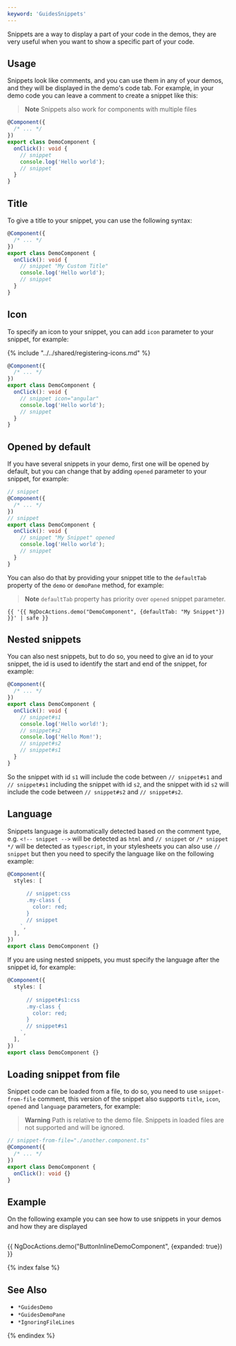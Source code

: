 ```yaml
---
keyword: 'GuidesSnippets'
---
```


Snippets are a way to display a part of your code in the demos, they are very useful
when you want to show a specific part of your code.

## Usage

Snippets look like comments, and you can use them in any of your demos, and they will be
displayed in the demo's code tab. For example, in your demo code you can leave a comment to
create a snippet like this:

> **Note**
> Snippets also work for components with multiple files

```typescript name="demo.component.ts"
@Component({
  /* ... */
})
export class DemoComponent {
  onClick(): void {
    // snippet
    console.log('Hello world');
    // snippet
  }
}
```

## Title

To give a title to your snippet, you can use the following syntax:

```typescript name="demo.component.ts"
@Component({
  /* ... */
})
export class DemoComponent {
  onClick(): void {
    // snippet "My Custom Title"
    console.log('Hello world');
    // snippet
  }
}
```

## Icon

To specify an icon to your snippet, you can add `icon` parameter to your snippet, for example:

{% include "../../shared/registering-icons.md" %}

```typescript name="demo.component.ts"
@Component({
  /* ... */
})
export class DemoComponent {
  onClick(): void {
    // snippet icon="angular"
    console.log('Hello world');
    // snippet
  }
}
```

## Opened by default

If you have several snippets in your demo, first one will be opened by default, but you can
change that by adding `opened` parameter to your snippet, for example:

```typescript name="demo.component.ts"
// snippet
@Component({
  /* ... */
})
// snippet
export class DemoComponent {
  onClick(): void {
    // snippet "My Snippet" opened
    console.log('Hello world');
    // snippet
  }
}
```

You can also do that by providing your snippet title to the `defaultTab` property of the
`demo` or `demoPane` method, for example:

> **Note** `defaultTab` property has priority over `opened` snippet parameter.

```twig name="index.md"
{{ '{{ NgDocActions.demo("DemoComponent", {defaultTab: "My Snippet"}) }}' | safe }}
```

## Nested snippets

You can also nest snippets, but to do so, you need to give an id to your snippet,
the id is used to identify the start and end of the snippet, for example:

```typescript name="demo.component.ts"
@Component({
  /* ... */
})
export class DemoComponent {
  onClick(): void {
    // snippet#s1
    console.log('Hello world!');
    // snippet#s2
    console.log('Hello Mom!');
    // snippet#s2
    // snippet#s1
  }
}
```

So the snippet with id `s1` will include the code between `// snippet#s1` and `// snippet#s1`
including the snippet with id `s2`, and the snippet with id `s2` will include the code between
`// snippet#s2` and `// snippet#s2`.

## Language

Snippets language is automatically detected based on the comment type, e.g. `<!-- snippet -->`
will be detected as `html` and `// snippet` or `/* snippet */` will be detected as `typescript`,
in your stylesheets you can also use `// snippet` but then you need to specify the language
like on the following example:

```typescript name="demo.component.ts"
@Component({
  styles: [
    `
      // snippet:css
      .my-class {
        color: red;
      }
      // snippet
    `,
  ],
})
export class DemoComponent {}
```

If you are using nested snippets, you must specify the language after the snippet id, for example:

```typescript name="demo.component.ts"
@Component({
  styles: [
    `
      // snippet#s1:css
      .my-class {
        color: red;
      }
      // snippet#s1
    `,
  ],
})
export class DemoComponent {}
```

## Loading snippet from file

Snippet code can be loaded from a file, to do so, you need to use `snippet-from-file` comment,
this version of the snippet also supports `title`, `icon`, `opened` and `language` parameters,
for example:

> **Warning**
> Path is relative to the demo file. Snippets in loaded files are not supported and will be ignored.

```typescript name="demo.component.ts"
// snippet-from-file="./another.component.ts"
@Component({
  /* ... */
})
export class DemoComponent {
  onClick(): void {}
}
```

## Example

On the following example you can see how to use snippets in your demos and how they are displayed

```typescript file="./demos/button-inline-demo.component.ts" name="button-inline-demo.component.ts" {5,12,14,19,22,25,27}

```

{{ NgDocActions.demo("ButtonInlineDemoComponent", {expanded: true}) }}

{% index false %}

## See Also

- `*GuidesDemo`
- `*GuidesDemoPane`
- `*IgnoringFileLines`

{% endindex %}
